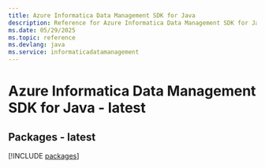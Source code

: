 ```yaml
---
title: Azure Informatica Data Management SDK for Java
description: Reference for Azure Informatica Data Management SDK for Java
ms.date: 05/29/2025
ms.topic: reference
ms.devlang: java
ms.service: informaticadatamanagement
---
```

# Azure Informatica Data Management SDK for Java - latest
## Packages - latest
[!INCLUDE [packages](informatica-data-management-index.md)]
